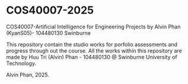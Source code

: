 # COS40007-2025
COS40007-Artificial Intelligence for Engineering Projects by Alvin Phan (KyanS05)- 104480130 Swinburne

This repository contain the studio works for porfolio assessments and progress through out the course.
All the works within this repository are made by Huu Tri (Alvin) Phan - 104480130 @ Swinburne University of Technology.

Alvin Phan, 2025.
